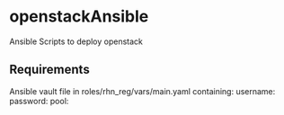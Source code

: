 # openstackAnsible
Ansible Scripts to deploy openstack


## Requirements ##

Ansible vault file in roles/rhn_reg/vars/main.yaml containing:
username:
password:
pool:

